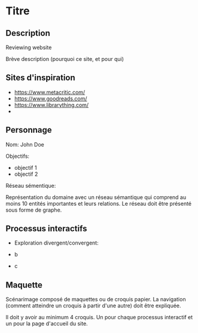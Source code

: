 # Titre

## Description

Reviewing website

Brève description (pourquoi ce site, et pour qui)

## Sites d'inspiration

- https://www.metacritic.com/
- https://www.goodreads.com/
- https://www.librarything.com/
- 

## Personnage

Nom: John Doe

Objectifs:
- objectif 1
- objectif 2

Réseau sémentique:

Représentation du domaine avec un réseau sémantique qui comprend au moins 10
entités importantes et leurs relations. Le réseau doit être présenté sous forme de
graphe.

## Processus interactifs

- Exploration divergent/convergent:

- b

- c

## Maquette

Scénarimage composé de maquettes ou de croquis papier. La navigation (comment
atteindre un croquis à partir d'une autre) doit être expliquée.

Il doit y avoir au minimum 4 croquis. Un pour chaque processus interactif et un pour
la page d'accueil du site.


